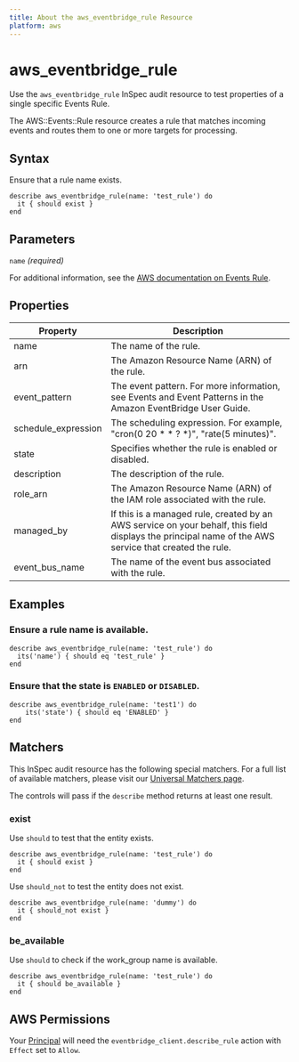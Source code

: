 ```yaml
---
title: About the aws_eventbridge_rule Resource
platform: aws
---
```


# aws\_eventbridge\_rule

Use the `aws_eventbridge_rule` InSpec audit resource to test properties of a single specific Events Rule.

The AWS::Events::Rule resource creates a rule that matches incoming events and routes them to one or more targets for processing.

## Syntax

Ensure that a rule name exists.

    describe aws_eventbridge_rule(name: 'test_rule') do
      it { should exist }
    end

## Parameters

`name` _(required)_

For additional information, see the [AWS documentation on Events Rule](https://docs.aws.amazon.com/AWSCloudFormation/latest/UserGuide/aws-resource-events-rule.html).

## Properties

| Property | Description|
| --- | --- |
| name | The name of the rule. |
| arn | The Amazon Resource Name (ARN) of the rule. |
| event_pattern | The event pattern. For more information, see Events and Event Patterns in the Amazon EventBridge User Guide. |
| schedule_expression | The scheduling expression. For example, "cron(0 20 * * ? *)", "rate(5 minutes)". |
| state | Specifies whether the rule is enabled or disabled. |
| description | The description of the rule. |
| role_arn | The Amazon Resource Name (ARN) of the IAM role associated with the rule. |
| managed_by | If this is a managed rule, created by an AWS service on your behalf, this field displays the principal name of the AWS service that created the rule. |
| event_bus_name | The name of the event bus associated with the rule. |

## Examples

### Ensure a rule name is available.
    describe aws_eventbridge_rule(name: 'test_rule') do
      its('name') { should eq 'test_rule' }
    end

### Ensure that the state is `ENABLED` or `DISABLED`.
    describe aws_eventbridge_rule(name: 'test1') do
        its('state') { should eq 'ENABLED' }
    end

## Matchers

This InSpec audit resource has the following special matchers. For a full list of available matchers, please visit our [Universal Matchers page](https://www.inspec.io/docs/reference/matchers/).

The controls will pass if the `describe` method returns at least one result.

### exist

Use `should` to test that the entity exists.

    describe aws_eventbridge_rule(name: 'test_rule') do
      it { should exist }
    end

Use `should_not` to test the entity does not exist.

    describe aws_eventbridge_rule(name: 'dummy') do
      it { should_not exist }
    end

### be_available

Use `should` to check if the work_group name is available.

    describe aws_eventbridge_rule(name: 'test_rule') do
      it { should be_available }
    end

## AWS Permissions

Your [Principal](https://docs.aws.amazon.com/IAM/latest/UserGuide/intro-structure.html#intro-structure-principal) will need the `eventbridge_client.describe_rule` action with `Effect` set to `Allow`.